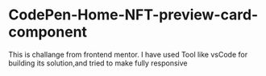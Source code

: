 # CodePen-Home-NFT-preview-card-component
 
This is challange from frontend mentor.
I have used Tool like vsCode for building its solution,and tried to make fully responsive
